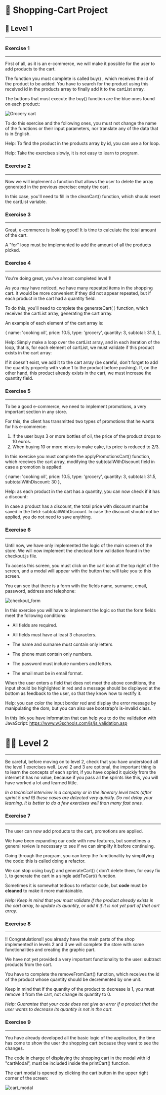 # :convenience_store: **Shopping-Cart Project**

## :star2: Level 1

---

### Exercise 1

---

First of all, as it is an e-commerce, we will make it possible for the user to add products to the cart.

The function you must complete is called buy() , which receives the id of the product to be added. You have to search for the product using this received id in the products array to finally add it to the cartList array.

The buttons that must execute the buy() function are the blue ones found on each product:

![Grocery cart](./images/grocery-cart.png)

To do this exercise and the following ones, you must not change the name of the functions or their input parameters, nor translate any of the data that is in English.

Help: To find the product in the products array by id, you can use a for loop.

Help: Take the exercises slowly, it is not easy to learn to program.

### Exercise 2

---

Now we will implement a function that allows the user to delete the array generated in the previous exercise: empty the cart .

In this case, you'll need to fill in the cleanCart() function, which should reset the cartList variable.

### Exercise 3

---

Great, e-commerce is looking good! It is time to calculate the total amount of the cart.

A "for" loop must be implemented to add the amount of all the products picked.

### Exercise 4

---

You're doing great, you've almost completed level 1!

As you may have noticed, we have many repeated items in the shopping cart. It would be more convenient if they did not appear repeated, but if each product in the cart had a quantity field.

To do this, you'll need to complete the generateCart( ) function, which receives the cartList array, generating the cart array.

An example of each element of the cart array is:

{
name: 'cooking oil',
price: 10.5,
type: 'grocery',
quantity: 3,
subtotal: 31.5,
},

Help: Simply make a loop over the cartList array, and in each iteration of the loop, that is, for each element of cartList, we must validate if this product exists in the cart array:

If it doesn't exist, we add it to the cart array (be careful, don't forget to add the quantity property with value 1 to the product before pushing).
If, on the other hand, this product already exists in the cart, we must increase the quantity field.

### Exercise 5

---

To be a good e-commerce, we need to implement promotions, a very important section in any store.

For this, the client has transmitted two types of promotions that he wants for his e-commerce:

1. If the user buys 3 or more bottles of oil, the price of the product drops to 10 euros.
2. When buying 10 or more mixes to make cake, its price is reduced to 2/3.

In this exercise you must complete the applyPromotionsCart() function, which receives the cart array, modifying the subtotalWithDiscount field in case a promotion is applied:

{
name: 'cooking oil',
price: 10.5,
type: 'grocery',
quantity: 3,
subtotal: 31.5,
subtotalWithDiscount: 30
},

Help: as each product in the cart has a quantity, you can now check if it has a discount:

In case a product has a discount, the total price with discount must be saved in the field: subtotalWithDiscount.
In case the discount should not be applied, you do not need to save anything.

### Exercise 6

---

Until now, we have only implemented the logic of the main screen of the store. We will now implement the checkout form validation found in the checkout.js file.

To access this screen, you must click on the cart icon at the top right of the screen, and a modal will appear with the button that will take you to this screen.

You can see that there is a form with the fields name, surname, email, password, address and telephone:

![checkout_form](./images/checkout-form.png)

In this exercise you will have to implement the logic so that the form fields meet the following conditions:

- All fields are required.

- All fields must have at least 3 characters.

- The name and surname must contain only letters.

- The phone must contain only numbers.

- The password must include numbers and letters.

- The email must be in email format.

When the user enters a field that does not meet the above conditions, the input should be highlighted in red and a message should be displayed at the bottom as feedback to the user, so that they know how to rectify it.

Help: you can color the input border red and display the error message by manipulating the dom, but you can also use bootstrap's is-invalid class.

In this link you have information that can help you to do the validation with JavaScript: https://www.w3schools.com/js/js_validation.asp

# :star2::star2: **Level 2**

---

Be careful, before moving on to level 2, check that you have understood all the level 1 exercises well.
Level 2 and 3 are optional, the important thing is to learn the concepts of each sprint, if you have copied it quickly from the internet it has no value, because if you pass all the sprints like this, you will have worked a lot and learned little.

_In a technical interview in a company or in the itinerary level tests (after sprint 5 and 9) these cases are detected very quickly. Do not delay your learning, it is better to do a few exercises well than many fast ones._

### Exercise 7

---

The user can now add products to the cart, promotions are applied.

We have been expanding our code with new features, but sometimes a general review is necessary to see if we can simplify it before continuing.

Going through the program, you can keep the functionality by simplifying the code: this is called doing a refactor.

We can stop using buy() and generateCart() ( don't delete them, for easy fix ), to generate the cart in a single addToCart() function.

Sometimes it is somewhat tedious to refactor code, but **code** must be **cleaned** to make it more maintainable.

_Help: Keep in mind that you must validate if the product already exists in the cart array, to update its quantity, or add it if it is not yet part of that cart array._

### Exercise 8

---

!! Congratulations!! you already have the main parts of the shop implemented! in levels 2 and 3 we will complete the store with some functionalities and creating the graphic part.

We have not yet provided a very important functionality to the user: subtract products from the cart.

You have to complete the removeFromCart() function, which receives the id of the product whose quantity should be decremented by one unit.

Keep in mind that if the quantity of the product to decrease is 1, you must remove it from the cart, not change its quantity to 0.

_Help: Guarantee that your code does not give an error if a product that the user wants to decrease its quantity is not in the cart._

### Exercise 9

---

You have already developed all the basic logic of the application, the time has come to show the user the shopping cart because they want to see the changes.

The code in charge of displaying the shopping cart in the modal with id "cartModal", must be included inside the printCart() function.

The cart modal is opened by clicking the cart button in the upper right corner of the screen:

![cart_modal](./images/cart-modal.png)
